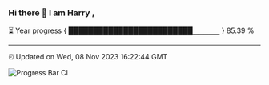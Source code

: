 ### Hi there 👋 I am Harry , 

⏳ Year progress { █████████████████████████▁▁▁▁▁ } 85.39 %

---

⏰ Updated on Wed, 08 Nov 2023 16:22:44 GMT

![Progress Bar CI](https://github.com/duykhang68/duykhang68/workflows/Progress%20Bar%20CI/badge.svg)
